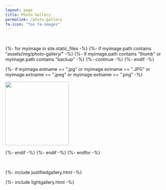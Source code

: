 ```yaml
---
layout: page
title: Photo Gallery
permalink: /photo-gallery
fa-icon: "fas fa-images"
---
```

<style>
    div#window-right {
    background: #fff;
}
</style>

<!-- ![photo]({{ "{% thumbnail /assets/img/photo-gallery/photo-1.jpg 50x50 " }}%})   -->
<!-- {{ "{% thumbnail https://niananto.github.io/home/assets/img/photo-gallery/photo-1.png 50x50 " }}%}   -->
<!-- [sex]({{ "{% thumbnail /assets/img/photo-gallery/photo-1.jpg 50x50 " }}%}) -->
<!-- {{ "{%- thumbnail /assets/img/photo-gallery/photo-1.jpg 50x50 " }}-%} -->

<!-- ![gallery-image]({{ myimage.path | relative_url }}){:height="200px"}&nbsp; -->

<br>
<div id="gallery" class="justified-gallery">
<!-- adding class="justified-gallery" here would hide the photos until everything is loaded, which makes it slow unless you uses thumbnails -->

{%- for myimage in site.static_files -%}
{%- if myimage.path contains "assets/img/photo-gallery/" -%}
{%- if myimage.path contains "thumb" or myimage.path contains "backup" -%}
{%- continue -%}
{%- endif -%}

{%- if myimage.extname == ".jpg" or myimage.extname ==  ".JPG" or myimage.extname == ".jpeg" or myimage.extname == ".png" -%}

<a href="{{site.url}}{{ myimage.path | relative_url }}">
<img src="{{site.url}}{{ myimage.path | remove: myimage.name | append: "thumb/" | append: myimage.name | relative_url }}" height="200px" />
</a>

{%- endif -%}
{%- endif -%}
{%- endfor -%}

</div>
<br>

{%- include justifiedgallery.html -%}
<!-- {%- include lightbox.html -%} -->
{%- include lightgallery.html -%}